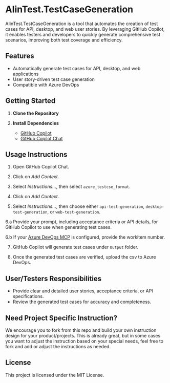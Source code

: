 # AIinTest.TestCaseGeneration

AIinTest.TestCaseGeneration is a tool that automates the creation of test cases for API, desktop, and web user stories. By leveraging GitHub Copilot, it enables testers and developers to quickly generate comprehensive test scenarios, improving both test coverage and efficiency.

## Features

- Automatically generate test cases for API, desktop, and web applications
- User story-driven test case generation
- Compatible with Azure DevOps

## Getting Started

1. **Clone the Repository**

2. **Install Dependencies**
    - [GitHub Copilot](https://marketplace.visualstudio.com/items?itemName=GitHub.copilot)
    - [GitHub Copilot Chat](https://marketplace.visualstudio.com/items?itemName=GitHub.copilot-chat)

## Usage Instructions

1. Open GitHub Copilot Chat.

2. Click on *Add Context*.

3. Select *Instructions...*, then select `azure_testcse_format`.

4. Click on *Add Context*.

5. Select *Instructions...*, then choose either `api-test-generation`, `desktop-test-generation`, or `web-test-generation`.

6.a Provide your prompt, including acceptance criteria or API details, for GitHub Copilot to use when generating test cases.

6.b If your [Azure DevOps MCP](https://github.com/microsoft/azure-devops-mcp) is configured, provide the workitem number.

7. GitHub Copilot will generate test cases under `Output` folder.

8. Once the generated test cases are verified, upload the csv to Azure DevOps.

## User/Testers Responsibilities

- Provide clear and detailed user stories, acceptance criteria, or API specifications.
- Review the generated test cases for accuracy and completeness.

## Need Project Specific Instruction?

We encourage you to fork from this repo and build your own instruction design for your product/projects. This is already great, but in some cases you want to adjust the instruction based on your special needs, feel free to fork and add or adjust the instructions as needed.

## License

This project is licensed under the MIT License.
